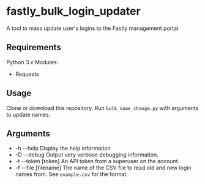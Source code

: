 # fastly_bulk_login_updater
A tool to mass update user's logins to the Fastly management portal.

## Requirements
Python 3.x
Modules:
* Requests

## Usage
Clone or download this repository. Run `bulk_name_change.py` with arguments to update names.

## Arguments
* -h --help
	Display the help information
* -D --debug
	Output very verbose debugging information.
* -t --token [token]
	An API token from a superuser on the account.
* -f --file [filename]
	The name of the CSV file to read old and new login names from. See `example.csv` for the format.

